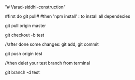 "# Varad-siddhi-construction" 

#first do git pull#
#then 'npm install' : to install all dependecies

git pull origin master

git checkout -b test

//after done some changes: git add, git commit

git push origin test

//then delet your test branch from terminal

git branch -d test
 